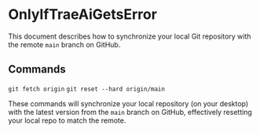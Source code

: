# OnlyIfTraeAiGetsError
This document describes how to synchronize your local Git repository with the remote `main` branch on GitHub.

## Commands
`git fetch origin`
`git reset --hard origin/main`

These commands will synchronize your local repository (on your desktop) with the latest version from the `main` branch on GitHub, effectively resetting your local repo to match the remote.